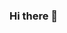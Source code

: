 ### Hi there 👋

<!--
**cocochichi/cocochichi** is a ✨ _special_ ✨ repository because its `README.md` (this file) appears on your GitHub profile.

![Anurag's GitHub stats](https://github-readme-stats.vercel.app/api?username=psi8090&show_icons=true&theme=radical)
[![Top Langs](https://github-readme-stats.vercel.app/api/top-langs/?username=psi8090&layout=compact)](https://github.com/delay-100/github-readme-stats)

Here are some ideas to get you started:

- 🔭 I’m currently working on ...
- 🌱 I’m currently learning ...
- 👯 I’m looking to collaborate on ...
- 🤔 I’m looking for help with ...
- 💬 Ask me about ...
- 📫 How to reach me: ...
- 😄 Pronouns: ...
- ⚡ Fun fact: ...
-->
